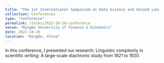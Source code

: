 ```yaml
---
title: "The 1st International Symposium on Data Science and Second Language Research"
collection: Conferences
type: "Conference"
permalink: /talks/2022-10-20-conference
venue: "Ningbo University of Finance & Economics"
date: 2022-10-20
location: "Ningbo, China"
---
```



In this conference, I presented our research: Linguistic complexity in scientific writing: A large-scale diachronic study from 1821 to 1920.
